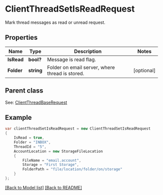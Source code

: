 # ClientThreadSetIsReadRequest
Mark thread messages as read or unread request.             

## Properties
Name | Type | Description | Notes
------------ | ------------- | ------------- | -------------
**IsRead** | **bool?** | Message is read flag.              | 
**Folder** | **string** | Folder on email server, where thread is stored.              | [optional] 

## Parent class

See: [ClientThreadBaseRequest](ClientThreadBaseRequest.md)

## Example
```csharp
var clientThreadSetIsReadRequest = new ClientThreadSetIsReadRequest
{
    IsRead = true,
    Folder = "INBOX",
    ThreadId = "5",
    AccountLocation = new StorageFileLocation
    {
        FileName = "email.account",
        Storage = "First Storage",
        FolderPath = "file/location/folder/on/storage"
    }
};
```

[[Back to Model list]](Models.md) [[Back to README]](README.md)

